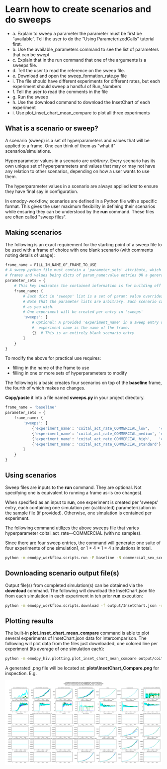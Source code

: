 # Learn how to create scenarios and do sweeps

- a. Explain to sweep a parameter the parameter must be first be “available”.  Tell the user to do the “Using ParameterizedCalls” tutorial first.
- b. Use the available_parameters command to see the list of parameters that can be swept
- c. Explain that in the run command that one of the arguments is a sweeps file.
- d. Tell the user to read the reference on the sweep file.
- e. Download and open the sweep_formation_rate.py file
- i. The file should have different experiments for different rates, but each experiment should sweep a handful of Run_Numbers
- f. Tell the user to read the comments in the file
- g. Run the sweep
- h. Use the download command to download the InsetChart of each experiment
- i. Use plot_inset_chart_mean_compare to plot all three experiments



## **What is a scenario or sweep?**

A scenario (sweep) is a set of hyperparameters and values that will be applied to a frame. One can think of them as 
"what if" scenarios/simulations.

Hyperparameter values in a scenario are _arbitrary_. Every scenario has its own unique set of hyperparameters and values
that may or may not have any relation to other scenarios, depending on how a user wants to use them.

The hyperparameter values in a scenario are always applied _last_ to ensure they have final say in configuration.

In emodpy-workflow, scenarios are defined in a Python file with a specific format. This gives the user maximum 
flexibility in defining their scenarios while ensuring they can be understood by the **run** command. These files are
often called "sweep files".

## **Making scenarios**

The following is an exact requirement for the starting point of a sweep file to be used with a frame of choice with one 
blank scenario (with comments noting details of usage):

```python
frame_name = FILL_IN_NAME_OF_FRAME_TO_USE
# A sweep python file must contain a 'parameter_sets' attribute, which is a dict with keys being names of
# frames and values being dicts of param_name:value entries OR a generator of such dicts
parameter_sets = {
    # This key indicates the contained information is for building off the specified frame
    frame_name: {
        # Each dict in 'sweeps' list is a set of param: value overrides to be applied. A scenario.
        # Note that the parameter lists are arbitrary. Each scenario can include as many or few parameters
        # as you wish.
        # One experiment will be created per entry in 'sweeps'
        'sweeps': [
            # Optional: A provided 'experiment_name' in a sweep entry will name the corresponding experiment. Default
            #  experiment name is the name of the frame.
            {}  # This is an entirely blank scenario entry
        ]
    }
}
```

To modify the above for practical use requires:

- filling in the name of the frame to use
- filling in one or more sets of hyperparameters to modify

The following is a basic creates four scenarios on top of the **baseline** frame, the fourth of which makes no changes. 

**Copy/paste** it into a file named **sweeps.py** in your project directory.

```python
frame_name = 'baseline'
parameter_sets = {
    frame_name: {
        'sweeps': [
            {'experiment_name': 'coital_act_rate_COMMERCIAL_low',    'coital_act_rate--COMMERCIAL': 0.001},
            {'experiment_name': 'coital_act_rate_COMMERCIAL_medium', 'coital_act_rate--COMMERCIAL': 0.005},
            {'experiment_name': 'coital_act_rate_COMMERCIAL_high',   'coital_act_rate--COMMERCIAL': 0.01},
            {'experiment_name': 'coital_act_rate_COMMERCIAL_standard'},
        ]
    }
}
```

## **Using scenarios**

Sweep files are inputs to the **run** command. They are optional. Not specifying one is equivalent to running a frame
as-is (no changes).

When specified as an input to **run**, one experiment is created per 'sweeps' entry, each containing one simulation per
(calibrated) parameterization in the sample file (if provided). Otherwise, one simulation is contained per experiment.

The following command utilizes the above sweeps file that varies hyperparameter coital_act_rate--COMMERCIAL (with no 
samples).

Since there are four sweep entries, the command will generate:
one suite of four experiments of one simulation1, or 1 * 4 * 1 = 4 simulations in total.

```bash
python -m emodpy_workflow.scripts.run -F baseline -N commercial_sex_scenarios -o output -p ContainerPlatform -S sweeps.py
```

## **Downloading scenario output file(s)**

Output file(s) from completed simulation(s) can be obtained via the **download** command. The following will download
the InsetChart.json file from each simulation in each experiment in teh prior **run** execution:

```bash
python -m emodpy_workflow.scripts.download -f output/InsetChart.json -r output/experiment_index.csv -p ContainerPlatform
```

## **Plotting results**

The built-in **plot_inset_chart_mean_compare** command is able to plot several experiments of InsetChart.json data for
intercomparison. The following will plot data from the files just downloaded, one colored line per experiment (its 
average of one simulation each):

```bash
python -m emodpy_hiv.plotting.plot_inset_chart_mean_compare output/coital_act_rate_COMMERCIAL_low--0/InsetChart/ output/coital_act_rate_COMMERCIAL_medium--1/InsetChart/ output/coital_act_rate_COMMERCIAL_high--2/InsetChart/ -o plots
```

A generated .png file will be located at: **plots\InsetChart_Compare.png** for inspection. E.g.

![image](../images/InsetChart_Compare.png)
